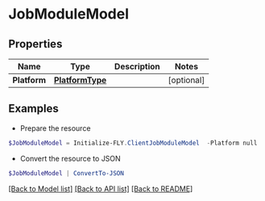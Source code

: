 # JobModuleModel
## Properties

Name | Type | Description | Notes
------------ | ------------- | ------------- | -------------
**Platform** | [**PlatformType**](PlatformType.md) |  | [optional] 

## Examples

- Prepare the resource
```powershell
$JobModuleModel = Initialize-FLY.ClientJobModuleModel  -Platform null
```

- Convert the resource to JSON
```powershell
$JobModuleModel | ConvertTo-JSON
```

[[Back to Model list]](../README.md#documentation-for-models) [[Back to API list]](../README.md#documentation-for-api-endpoints) [[Back to README]](../README.md)

